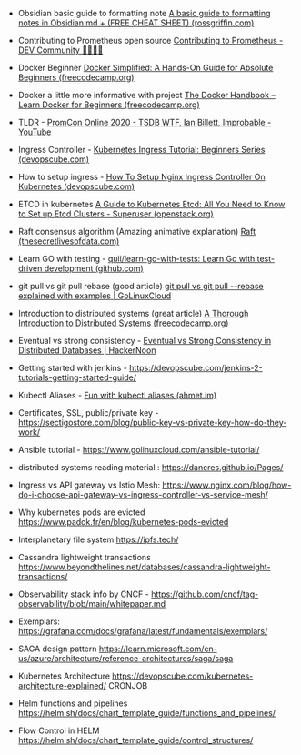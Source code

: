 - Obsidian basic guide to formatting note [A basic guide to formatting notes in Obsidian.md + (FREE CHEAT SHEET) (rossgriffin.com)](https://rossgriffin.com/tutorials/obsidian-basics-guide/)

- Contributing to Prometheus open source [Contributing to Prometheus - DEV Community 👩‍💻👨‍💻](https://dev.to/asquare14/contributing-to-prometheus-5f11)
- Docker Beginner [Docker Simplified: A Hands-On Guide for Absolute Beginners (freecodecamp.org)](https://www.freecodecamp.org/news/docker-simplified-96639a35ff36/)

- Docker a little more informative with project [The Docker Handbook – Learn Docker for Beginners (freecodecamp.org)](https://www.freecodecamp.org/news/the-docker-handbook/)

- TLDR - [PromCon Online 2020 - TSDB WTF, Ian Billett, Improbable - YouTube](https://www.youtube.com/watch?v=zTH7DKAWqHc&t=3s)

- Ingress Controller - [Kubernetes Ingress Tutorial: Beginners Series (devopscube.com)](https://devopscube.com/kubernetes-ingress-tutorial/)

- How to setup ingress - [How To Setup Nginx Ingress Controller On Kubernetes (devopscube.com)](https://devopscube.com/setup-ingress-kubernetes-nginx-controller/)
-  ETCD in kubernetes [A Guide to Kubernetes Etcd: All You Need to Know to Set up Etcd Clusters - Superuser (openstack.org)](https://superuser.openstack.org/articles/a-guide-to-kubernetes-etcd-all-you-need-to-know-to-set-up-etcd-clusters/)

- Raft consensus algorithm (Amazing animative explanation) [Raft (thesecretlivesofdata.com)](http://thesecretlivesofdata.com/raft/)

- Learn GO with testing - [quii/learn-go-with-tests: Learn Go with test-driven development (github.com)](https://github.com/quii/learn-go-with-tests)
- git pull vs git pull rebase (good article) [git pull vs git pull --rebase explained with examples | GoLinuxCloud](https://www.golinuxcloud.com/git-pull-vs-git-pull-rebase/)

- Introduction to distributed systems (great article) [A Thorough Introduction to Distributed Systems (freecodecamp.org)](https://www.freecodecamp.org/news/a-thorough-introduction-to-distributed-systems-3b91562c9b3c/)

- Eventual vs strong consistency - [Eventual vs Strong Consistency in Distributed Databases | HackerNoon](https://hackernoon.com/eventual-vs-strong-consistency-in-distributed-databases-282fdad37cf7) 

- Getting started with jenkins -  https://devopscube.com/jenkins-2-tutorials-getting-started-guide/
- Kubectl Aliases - [Fun with kubectl aliases (ahmet.im)](https://ahmet.im/blog/kubectl-aliases/)

- Certificates, SSL, public/private key - https://sectigostore.com/blog/public-key-vs-private-key-how-do-they-work/
- Ansible tutorial - https://www.golinuxcloud.com/ansible-tutorial/
- distributed systems  reading material : https://dancres.github.io/Pages/
- Ingress vs API gateway vs Istio Mesh: https://www.nginx.com/blog/how-do-i-choose-api-gateway-vs-ingress-controller-vs-service-mesh/
- Why kubernetes pods are evicted https://www.padok.fr/en/blog/kubernetes-pods-evicted
- Interplanetary file system https://ipfs.tech/
- Cassandra lightweight transactions https://www.beyondthelines.net/databases/cassandra-lightweight-transactions/
- Observability stack info by CNCF - https://github.com/cncf/tag-observability/blob/main/whitepaper.md
- Exemplars: https://grafana.com/docs/grafana/latest/fundamentals/exemplars/
- SAGA design pattern https://learn.microsoft.com/en-us/azure/architecture/reference-architectures/saga/saga
- Kubernetes Architecture https://devopscube.com/kubernetes-architecture-explained/
CRONJOB

- Helm functions and pipelines https://helm.sh/docs/chart_template_guide/functions_and_pipelines/
- Flow Control in HELM https://helm.sh/docs/chart_template_guide/control_structures/




